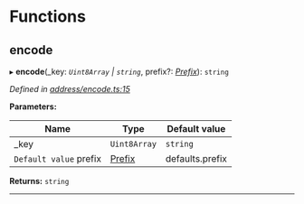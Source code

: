 

# Functions

<a id="encode"></a>

##  encode

▸ **encode**(_key: *`Uint8Array` | `string`*, prefix?: *[Prefix](_address_types_.md#prefix)*): `string`

*Defined in [address/encode.ts:15](https://github.com/polkadot-js/common/blob/294c255/packages/keyring/src/address/encode.ts#L15)*

**Parameters:**

| Name | Type | Default value |
| ------ | ------ | ------ |
| _key | `Uint8Array` | `string` | - |
| `Default value` prefix | [Prefix](_address_types_.md#prefix) |  defaults.prefix |

**Returns:** `string`

___

